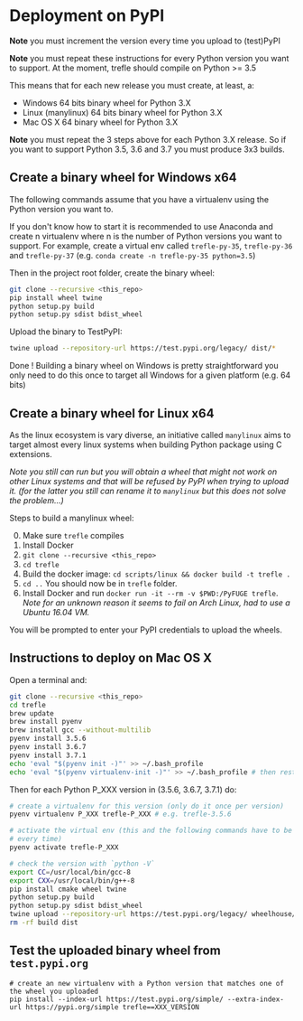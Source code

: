 # Deployment on PyPI

**Note** you must increment the version every time you upload to (test)PyPI

**Note** you must repeat these instructions for every Python version you want to support. At the moment, trefle should compile on Python >= 3.5

This means that for each new release you must create, at least, a:
  * Windows 64 bits binary wheel for Python 3.X
  * Linux (manylinux) 64 bits binary wheel for Python 3.X
  * Mac OS X 64 binary wheel for Python 3.X

**Note** you must repeat the 3 steps above for each Python 3.X release. So if you want to support Python 3.5, 3.6 and 3.7 you must produce 3x3 builds.

## Create a binary wheel for Windows x64

The following commands assume that you have a virtualenv using the Python version you want to.

If you don't know how to start it is recommended to use Anaconda and create n virtualenv where
n is the number of Python versions you want to support. For example, create a virtual env
called `trefle-py-35`, `trefle-py-36` and `trefle-py-37` (e.g. `conda create -n trefle-py-35 python=3.5`)

Then in the project root folder, create the binary wheel:

```bash
git clone --recursive <this_repo>
pip install wheel twine
python setup.py build
python setup.py sdist bdist_wheel
```

Upload the binary to TestPyPI:

```bash
twine upload --repository-url https://test.pypi.org/legacy/ dist/*
```

Done ! Building a binary wheel on Windows is pretty straightforward you only need to do this once to target all Windows for a given platform (e.g. 64 bits)

## Create a binary wheel for Linux x64

As the linux ecosystem is vary diverse, an initiative called `manylinux` aims to target almost every linux systems when building Python package using C extensions.

_Note you still can run but you will obtain a wheel that might not work on other Linux systems and that will be refused by PyPI when trying to upload it. (for the latter you still can rename it to `manylinux` but this does not solve the problem...)_

Steps to build a manylinux wheel:

0. Make sure `trefle` compiles
1. Install Docker
2. `git clone --recursive <this_repo>`
3. `cd trefle`
3. Build the docker image: `cd scripts/linux && docker build -t trefle .`
4. `cd ..` You should now be in `trefle` folder.
5. Install Docker and run `docker run -it --rm -v $PWD:/PyFUGE trefle`. _Note for an unknown reason it seems to fail on Arch Linux, had to use a Ubuntu 16.04 VM._

You will be prompted to enter your PyPI credentials to upload the wheels.

## Instructions to deploy on Mac OS X

Open a terminal and:

```bash
git clone --recursive <this_repo>
cd trefle
brew update
brew install pyenv
brew install gcc --without-multilib
pyenv install 3.5.6
pyenv install 3.6.7
pyenv install 3.7.1
echo 'eval "$(pyenv init -)"' >> ~/.bash_profile
echo 'eval "$(pyenv virtualenv-init -)"' >> ~/.bash_profile # then restart the terminal
```
Then for each Python P_XXX version in (3.5.6, 3.6.7, 3.7.1) do:

```bash
# create a virtualenv for this version (only do it once per version)
pyenv virtualenv P_XXX trefle-P_XXX # e.g. trefle-3.5.6

# activate the virtual env (this and the following commands have to be done
# every time)
pyenv activate trefle-P_XXX

# check the version with `python -V`
export CC=/usr/local/bin/gcc-8
export CXX=/usr/local/bin/g++-8
pip install cmake wheel twine
python setup.py build
python setup.py sdist bdist_wheel
twine upload --repository-url https://test.pypi.org/legacy/ wheelhouse/*
rm -rf build dist
```

## Test the uploaded binary wheel from `test.pypi.org`

```
# create an new virtualenv with a Python version that matches one of the wheel you uploaded
pip install --index-url https://test.pypi.org/simple/ --extra-index-url https://pypi.org/simple trefle==XXX_VERSION
```


